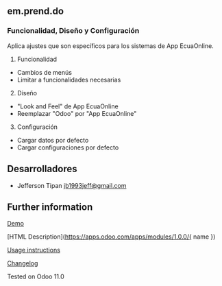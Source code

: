 em.prend.do
-----------

### Funcionalidad, Diseño y Configuración

Aplica ajustes que son específicos para los sistemas de App EcuaOnline.

1. Funcionalidad
 - Cambios de menús
 - Limitar a funcionalidades necesarias

2. Diseño
 - "Look and Feel" de App EcuaOnline
 - Reemplazar "Odoo" por "App EcuaOnline"

3. Configuración
 - Cargar datos por defecto
 - Cargar configuraciones por defecto 


Desarrolladores
---------------
- Jefferson Tipan <jb1993jeff@gmail.com>


Further information
-------------------

[Demo](https://demo.ecuaon.com)

[HTML Description](https://apps.odoo.com/apps/modules/1.0.0/{ name })

[Usage instructions](./doc/index.rst)

[Changelog](./doc/changelog.rst)

Tested on Odoo 11.0
